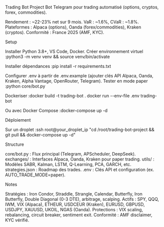 Trading Bot Project
Bot Telegram pour trading automatisé (options, cryptos, forex, commodities).

Rendement : ~22-23% net sur 9 mois.
VaR : ~1.6%, CVaR : ~1.8%.
Plateformes : Alpaca (options), Oanda (forex/commodities), Kraken (cryptos).
Conformité : France 2025 (AMF, KYC).

Setup

Installer Python 3.8+, VS Code, Docker.
Créer environnement virtuel :python3 -m venv venv && source venv/bin/activate


Installer dépendances :pip install -r requirements.txt


Configurer .env à partir de .env.example (ajouter clés API Alpaca, Oanda, Kraken, Alpha Vantage, OpenRouter, Telegram).
Tester en mode paper :python core/bot.py


Dockeriser :docker build -t trading-bot .
docker run --env-file .env trading-bot

Ou avec Docker Compose :docker-compose up -d



Déploiement

Sur un droplet :ssh root@your_droplet_ip "cd /root/trading-bot-project && git pull && docker-compose up -d"



Structure

core/bot.py : Flux principal (Telegram, APScheduler, DeepSeek).
exchanges/ : Interfaces Alpaca, Oanda, Kraken pour paper trading.
utils/ : Modèles SABR, Kalman, LSTM, Q-Learning, PCA, GARCH, etc.
strategies.json : Roadmap des trades.
.env : Clés API et configuration (ex. AUTO_TRADE_MODE=paper).

Notes

Stratégies : Iron Condor, Straddle, Strangle, Calendar, Butterfly, Iron Butterfly, Double Diagonal (0-3 DTE), arbitrage, scalping.
Actifs : SPY, QQQ, IWM, VIX (Alpaca), ETHEUR, USDCEUR (Kraken), EURUSD, GBPUSD, USDJPY, XAUUSD, UKOIL, NGAS (Oanda).
Protections : VIX scaling, rebalancing, circuit breaker, sentiment exit.
Conformité : AMF disclaimer, KYC vérifié.

